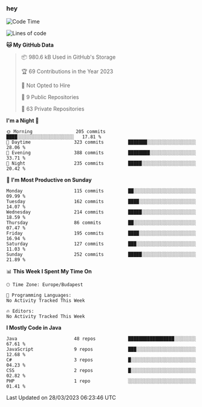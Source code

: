 ### hey

<!--START_SECTION:waka-->
![Code Time](http://img.shields.io/badge/Code%20Time-884%20hrs%2054%20mins-blue)

![Lines of code](https://img.shields.io/badge/From%20Hello%20World%20I%27ve%20Written-844.6%20thousand%20lines%20of%20code-blue)

**🐱 My GitHub Data** 

> 📦 980.6 kB Used in GitHub's Storage 
 > 
> 🏆 69 Contributions in the Year 2023
 > 
> 🚫 Not Opted to Hire
 > 
> 📜 9 Public Repositories 
 > 
> 🔑 63 Private Repositories 
 > 
**I'm a Night 🦉** 

```text
🌞 Morning                205 commits         ████░░░░░░░░░░░░░░░░░░░░░   17.81 % 
🌆 Daytime                323 commits         ███████░░░░░░░░░░░░░░░░░░   28.06 % 
🌃 Evening                388 commits         ████████░░░░░░░░░░░░░░░░░   33.71 % 
🌙 Night                  235 commits         █████░░░░░░░░░░░░░░░░░░░░   20.42 % 
```
📅 **I'm Most Productive on Sunday** 

```text
Monday                   115 commits         ██░░░░░░░░░░░░░░░░░░░░░░░   09.99 % 
Tuesday                  162 commits         ████░░░░░░░░░░░░░░░░░░░░░   14.07 % 
Wednesday                214 commits         █████░░░░░░░░░░░░░░░░░░░░   18.59 % 
Thursday                 86 commits          ██░░░░░░░░░░░░░░░░░░░░░░░   07.47 % 
Friday                   195 commits         ████░░░░░░░░░░░░░░░░░░░░░   16.94 % 
Saturday                 127 commits         ███░░░░░░░░░░░░░░░░░░░░░░   11.03 % 
Sunday                   252 commits         █████░░░░░░░░░░░░░░░░░░░░   21.89 % 
```


📊 **This Week I Spent My Time On** 

```text
🕑︎ Time Zone: Europe/Budapest

💬 Programming Languages: 
No Activity Tracked This Week

🔥 Editors: 
No Activity Tracked This Week
```

**I Mostly Code in Java** 

```text
Java                     48 repos            █████████████████░░░░░░░░   67.61 % 
JavaScript               9 repos             ███░░░░░░░░░░░░░░░░░░░░░░   12.68 % 
C#                       3 repos             █░░░░░░░░░░░░░░░░░░░░░░░░   04.23 % 
CSS                      2 repos             █░░░░░░░░░░░░░░░░░░░░░░░░   02.82 % 
PHP                      1 repo              ░░░░░░░░░░░░░░░░░░░░░░░░░   01.41 % 
```




 Last Updated on 28/03/2023 06:23:46 UTC
<!--END_SECTION:waka-->
